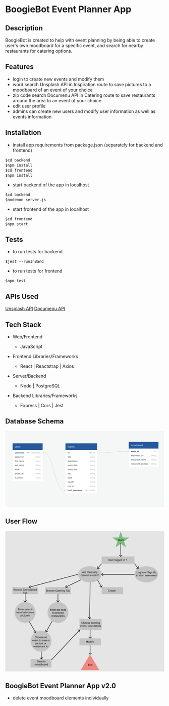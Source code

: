 # BoogieBot Event Planner App

<!-- ![homepage_gif](./static/homepage.gif)
![jobseeeker_gif](./static/jobseeker.gif)
![recruiter_gif](./static/recruiter.gif) -->

## Description

BoogieBot is created to help with event planning by being able to create user's own moodboard for a specific event, and search for nearby restaurants for catering options.

## Features

- login to create new events and modify them
- word search Unsplash API in Inspiration route to save pictures to a moodboard of an event of your choice
- zip code search Documenu API in Catering route to save restaurants around the area to an event of your choice
- edit user profile
- admins can create new users and modify user information as well as events information

## Installation

<!-- - clone repository using command line
  
```
$ git clone https://github.com/ayresjulia/Capstone-HR.git
``` -->

- install app requirements from package.json (separately for backend and frontend)

```terminal
$cd backend
$npm install
$cd frontend
$npm install
```

- start backend of the app in localhost

```terminal
$cd backend
$nodemon server.js
```

- start frontend of the app in localhost

```terminal
$cd frontend
$npm start
```

## Tests

- to run tests for backend
  
```terminal
$jest --runInBand
```

- to run tests for frontend
  
```terminal
$npm test
```

## APIs Used

[Unsplash API](https://api.unsplash.com)
[Documenu API](https://api.documenu.com)

## Tech Stack

- Web/Frontend
  - JavaScript
  
- Frontend Libraries/Frameworks
  - React | Reactstrap | Axios
  
- Server/Backend
  - Node | PostgreSQL

- Backend Libraries/Frameworks
  - Express | Cors | Jest

## Database Schema

![db](./src/helpers/db.png)

## User Flow

![userflow](./src/helpers/userflow.png)

## BoogieBot Event Planner App v2.0

- delete event moodboard elements individually
